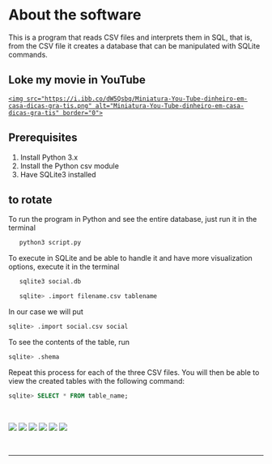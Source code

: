 
# About the software

This is a program that reads CSV files and interprets them in SQL, that is, from the CSV file it creates a database that can be manipulated with SQLite commands.

## Loke my movie in YouTube


<a href="https://www.youtube.com/watch?v=yfqjQO0GAg0&t=662s">

    <img src="https://i.ibb.co/dW5Qsbq/Miniatura-You-Tube-dinheiro-em-casa-dicas-gra-tis.png" alt="Miniatura-You-Tube-dinheiro-em-casa-dicas-gra-tis" border="0">


</a>

## Prerequisites

1) Install Python 3.x
2) Install the Python csv module
3) Have SQLite3 installed


## to rotate

To run the program in Python and see the entire database, just run it in the terminal

```bash
   python3 script.py
```

To execute in SQLite and be able to handle it and have more visualization options, execute it in the terminal

```bash
   sqlite3 social.db
```
```sql
   sqlite> .import filename.csv tablename
```

In our case we will put

```sql
sqlite> .import social.csv social
```
To see the contents of the table, run

```sql
sqlite> .shema
```

Repeat this process for each of the three CSV files. You will then be able to view the created tables with the following command:

```sql
sqlite> SELECT * FROM table_name;
```

<br>

<div>
        
   <a href="https://www.instagram.com/devbrunoo/" target="_blank"><img src="https://img.shields.io/badge/-Instagram-%23E4405F?style=for-the-badge&logo=instagram&logoColor=white" target="_blank"></a>
    <a href="https://medium.com/@devbrunoo" target="_blank"><img src="https://img.shields.io/badge/Medium-12100E?style=for-the-badge&logo=medium&logoColor=white" target="_blank"></a> 
    <a href="https://www.quora.com/profile/DevBrunoo" target="_blank"><img src="https://img.shields.io/badge/Quora-%23B92B27.svg?&style=for-the-badge&logo=Quora&logoColor=white" target="_blank"></a>
   <a href="https://codepen.io/brunobyhow15" target="_blank"><img src="https://img.shields.io/badge/Codepen-000000?style=for-the-badge&logo=codepen&logoColor=white" target="_blank"></a> 
    <a href = "mailto:contactbruno5@gmail.com"><img src="https://img.shields.io/badge/-Gmail-%23333?style=for-the-badge&logo=gmail&logoColor=white" target="_blank"></a>
    <a href="https://www.linkedin.com/in/devbruono/" target="_blank"><img src="https://img.shields.io/badge/-LinkedIn-%230077B5?style=for-the-badge&logo=linkedin&logoColor=white" target="_blank"></a> 
  
   
  </div>

<div>
<br>
<hr>
  <br>
</div>
